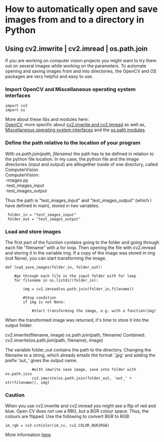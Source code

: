 # How to automatically open and save images from and to a directory in Python
## Using cv2.imwrite | cv2.imread | os.path.join

If you are working on computer vision projects you might want to try them out on several images while working on the parameters.
To automate opening and saving images from and into directories, the OpenCV and OS packages are very helpful and easy to use. 

### Import OpenCV and Miscellaneous operating system interfaces
```
import cv2
import os
```
More about these libs and modules here:<br>
[OpenCV](https://docs.opencv.org/master/df/d65/tutorial_table_of_content_introduction.html), more specific about [cv2.imwrite and cv2.imread](https://docs.opencv.org/master/d4/da8/group__imgcodecs.html)
as well as, [Miscellaneous operating system interfaces](https://docs.python.org/3/library/os.html#module-os) and the [os.path modules](https://docs.python.org/3/library/os.path.html#module-os.path).

### Define the path relative to the location of your program

With *os.path.join(path, filename)* the path has to be defined in relation to the python file location.
In my case, the python file and the image directories (input and output) are alltogether inside of one directory, called ComputerVision. <br>
ComputerVision:<br>
-images.py<br>
-test_images_input<br>
-test_images_output<br>

Thus the path is "test_images_input" and "test_images_output" (which I have defined in main), stored in two variables. <br>
```
 folder_in = "test_images_input"
 folder_out = "test_images_output"
```

### Load and store images

The first part of the function contains going to the folder and going through each file "filename" with a for loop. 
Then opening the file with cv2.imread and storing it in the variable img.
If a copy of the image was stored in img (not None), you can start transforming the image.

```
def load_save_images(folder_in, folder_out):

    #go through each file in the input folder with for loop
    for filename in os.listdir(folder_in):
    
        img = cv2.imread(os.path.join(folder_in,filename))
        
        #Stop condition
        if img is not None:
        
            #start transforming the image, e.g. with a function(img)
```

When the transformed image was returned, it's time to store it into the output folder.

cv2.imwrite(filename, image)
os.path.join(path, filename)
Combined:
cv2.imwrite(os.path.join(path, filename), image)

The variable folder_out contains the path to the directory. 
Changing the filename to a string, which already entails the format '.jpg' and adding the prefix 'out_' gives the output name. 

```
            #with imwrite save image, save into folder with os.path.join
            cv2.imwrite(os.path.join(folder_out, 'out_' + str(filename)), img)
```

### Caution
When you use cv2.imwrite and cv2.imread you might see a flip of red and blue. Open CV does not use a RBG, but a BGR colour space. Thus, the colours are flipped. 
Use the following to convert BGR to RGB:
```
im_rgb = cv2.cvtColor(im_cv, cv2.COLOR_BGR2RGB)
```
More information [here](https://note.nkmk.me/en/python-opencv-bgr-rgb-cvtcolor/).
